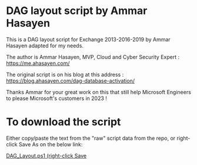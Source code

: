 # DAG layout script by Ammar Hasayen

This is a DAG layout script for Exchange 2013-2016-2019 by Ammar Hasayen adapted for my needs.

The author is Ammar Hasayen, MVP, Cloud and Cyber Security Expert : https://me.ahasayen.com/

The original script is on his blog at this address : https://blog.ahasayen.com/dag-database-activation/

Thanks Ammar for your great work on this that still help Microsoft Engineers to please Microsoft's customers in 2023 !


# To download the script

Either copy/paste the text from the "raw" script data from the repo, or right-click Save As on the below link:

[DAG_Layout.ps1 (right-click Save](https://raw.githubusercontent.com/SammyKrosoft/DAG-Layout-by-AMMAR-HASAYEN/main/DAGLayout.ps1)
